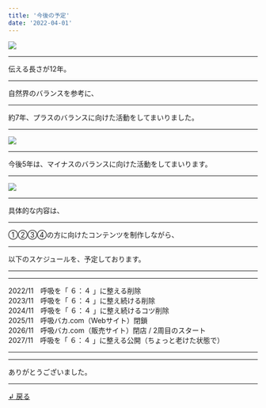 ```yaml
---
title: '今後の予定'
date: '2022-04-01'
---
```

![](/images/0-1.png)
***
伝える長さが12年。
***
自然界のバランスを参考に、
***
約7年、プラスのバランスに向けた活動をしてまいりました。  
***
![](/images/0-1_.png)
***
今後5年は、マイナスのバランスに向けた活動をしてまいります。
***
![](/images/0-1__.png)
***
具体的な内容は、
***
①②③④の方に向けたコンテンツを制作しながら、
***
以下のスケジュールを、予定しております。
***
***
2022/11　呼吸を「 ６：４ 」に整える削除  
2023/11　呼吸を「 ６：４ 」に整え続ける削除  
2024/11　呼吸を「 ６：４ 」に整え続けるコツ削除  
2025/11　呼吸バカ.com（Webサイト）閉鎖  
2026/11　呼吸バカ.com（販売サイト）閉店 / 2周目のスタート  
2027/11　呼吸を「 ６：４ 」に整える公開（ちょっと老けた状態で）  
***
***
ありがとうございました。
***
[ ↲ 戻る ](https://01234567890.thebase.in/about)
